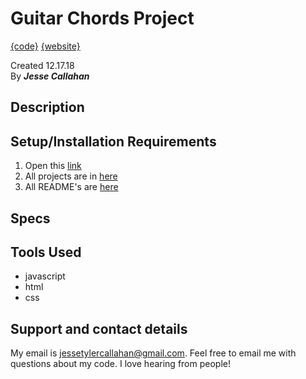 # Guitar Chords Project
[{code}](https://github.com/jessecallahan/Jesse-Portfolio/blob/master/work/guitar.html)
[{website}](https://jessecallahan.github.io/Jesse-Portfolio/work/guitar.html)

Created 12.17.18</br>
By _**Jesse Callahan**_</br>

## Description


## Setup/Installation Requirements

1. Open this [link](https://jessecallahan.github.io/Jesse-Portfolio/work/guitar.html)
3. All projects are in [here](https://github.com/jessecallahan/Jesse-Portfolio/tree/master/work)
4. All README's are [here](https://github.com/jessecallahan/Jesse-Portfolio/tree/master/readme)

## Specs

## Tools Used
* javascript
* html 
* css

## Support and contact details

My email is jessetylercallahan@gmail.com. Feel free to email me with questions about my code. I love hearing from people!
